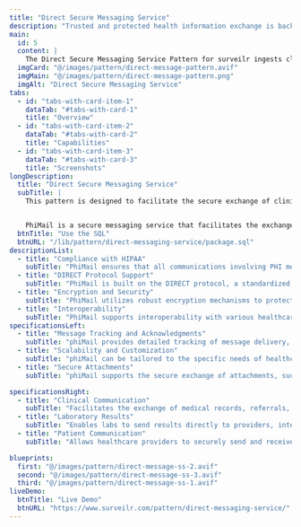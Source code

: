 ```yaml
---
title: "Direct Secure Messaging Service"
description: "Trusted and protected health information exchange is backed by the Direct Standard®"
main:
  id: 5
  content: |
    The Direct Secure Messaging Service Pattern for surveilr ingests clinical data CCDA XML files and allows querying, summarizing episodes of care and exploration of those files.
  imgCard: "@/images/pattern/direct-message-pattern.avif"
  imgMain: "@/images/pattern/direct-message-pattern.png"
  imgAlt: "Direct Secure Messaging Service"
tabs:
  - id: "tabs-with-card-item-1"
    dataTab: "#tabs-with-card-1"
    title: "Overview"
  - id: "tabs-with-card-item-2"
    dataTab: "#tabs-with-card-2"
    title: "Capabilities"
  - id: "tabs-with-card-item-3"
    dataTab: "#tabs-with-card-3"
    title: "Screenshots"
longDescription:
  title: "Direct Secure Messaging Service"
  subTitle: |
    This pattern is designed to facilitate the secure exchange of clinical data using the phiMail service. It consists of four main modules, each serving a distinct purpose within the overall system. These modules work together to securely and efficiently send, receive, process, and analyze clinical messages.


    PhiMail is a secure messaging service that facilitates the exchange of protected health information (PHI) in compliance with healthcare regulations like HIPAA. It is designed to support healthcare providers, organizations, and other stakeholders in securely transmitting health-related data, ensuring both privacy and integrity.
  btnTitle: "Use the SQL"
  btnURL: "/lib/pattern/direct-messaging-service/package.sql"
descriptionList:
  - title: "Compliance with HIPAA"
    subTitle: "PhiMail ensures that all communications involving PHI meet the stringent requirements of the Health Insurance Portability and Accountability Act (HIPAA). This includes encryption of data in transit, secure storage, and proper handling of sensitive information."
  - title: "DIRECT Protocol Support"
    subTitle: "PhiMail is built on the DIRECT protocol, a standardized method for secure email communication in healthcare. This enables seamless and secure transmission of health information between different systems and organizations, such as hospitals, laboratories, and physician offices."
  - title: "Encryption and Security"
    subTitle: "PhiMail utilizes robust encryption mechanisms to protect data, ensuring that only authorized parties can access the information. This includes the use of SSL/TLS for secure connections and digital signatures to verify the authenticity of messages."
  - title: "Interoperability"
    subTitle: "PhiMail supports interoperability with various healthcare systems, enabling the exchange of data in different formats like CDA (Clinical Document Architecture). This allows for smooth integration with electronic health records (EHR) systems and other health information exchanges (HIEs)."
specificationsLeft:
  - title: "Message Tracking and Acknowledgments"
    subTitle: "phiMail provides detailed tracking of message delivery, including delivery status and read receipts. This is crucial in healthcare settings, where confirmation of receipt and action on health-related messages is often required."
  - title: "Scalability and Customization"
    subTitle: "phiMail can be tailored to the specific needs of healthcare organizations, whether they require a standalone messaging solution or integration with existing systems. It is scalable to accommodate the needs of small practices as well as large healthcare networks."
  - title: "Secure Attachments"
    subTitle: "phiMail supports the secure exchange of attachments, such as medical records, lab results, and other documents. These attachments are encrypted and can be managed securely within the platform."

specificationsRight:
  - title: "Clinical Communication"
    subTitle: "Facilitates the exchange of medical records, referrals, and other critical health information between providers, ensuring timely and secure communication."
  - title: "Laboratory Results"
    subTitle: "Enables labs to send results directly to providers, integrating seamlessly with EHR systems for quick access."
  - title: "Patient Communication"
    subTitle: "Allows healthcare providers to securely send and receive information directly with patients, such as test results, care instructions, or appointment reminders."

blueprints:
  first: "@/images/pattern/direct-message-ss-2.avif"
  second: "@/images/pattern/direct-message-ss-3.avif"
  third: "@/images/pattern/direct-message-ss-1.avif"
liveDemo:
  btnTitle: "Live Demo"
  btnURL: "https://www.surveilr.com/pattern/direct-messaging-service/"
---
```

